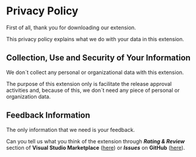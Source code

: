 # Privacy Policy

First of all, thank you for downloading our extension.

This privacy policy explains what we do with your data in this extension.

## Collection, Use and Security of Your Information

We don´t collect any personal or organizational data with this extension. 

The purpose of this extension only is facilitate the release approval activities and, because of this, we don´t need any piece of personal or organization data.

## Feedback Information

The only information that we need is your feedback.

Can you tell us what you think of the extension through ***Rating & Review*** section of **Visual Studio Marketplace** ([here](https://marketplace.visualstudio.com/items?itemName=GustavoBergamim.pipeline-approval&ssr=false#review-details)) or ***Issues*** on **GitHub** ([here](https://github.com/gustavobergamim/azdevops-pipeline-approval/issues)).
